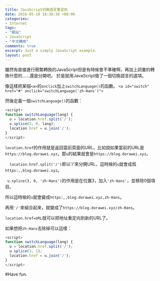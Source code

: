 ```yaml
---
title: JavaScript切換語言重定向
date: 2016-05-10 18:38:38 +08:00
categories:
- Internet
tags:
- "網站"
- JavaScript
- "中文轉換"
comments: true
excerpt: Just a simply JavaScript example.
layout: post
---
```


雖然有直接進行簡繁轉換的JavaScript但是有時候會不準確啊，再加上詞彙的轉換什麼的……還是分開吧。
於是就用JavaScript做了一個切換語言的選項。

像這樣把某個`<a>`的`onclick`加上`switchLanguage()`的函數。
`<a id="switch" href="#" onclick="switchLanguage('zh-Hans')">`

然後定義一個`switchLanguage()`的函數：
```JavaScript
<script>
function switchLanguage(lang) {
  u = location.href.split('/');
  u.splice(3, 0, lang);
  location.href = u.join('/');
}
</script>
```

`location.href`的作用就是返回當前頁面的URL，比如說如果當前的URL是`https://blog.dorawei.xyz`，那`u`的結果就會是`https://blog.dorawei.xyz`。

`  location.href.split('/')`即以'/'來分開URL，這時候的`u`就會成爲`https:,,blog.dorawei.xyz`。

` u.splice(3, 0, 'zh-Hans')`的作用是在位置3，加入`'zh-Hans'`，並移除0個項目。

所以這時候的`u`就會變成`https:,,blog.dorawei.xyz,zh-Hans`。

再用`'/'`來組合起來，就變成了`https://blog.dorawei.xyz/zh-Hans`。

`location.href=URL`就可以把地址重定向到新的URL了。

如果想把`zh-Hans`去除掉可以這樣：
```JavaScript
<script>
function switchLanguage(lang) {
  u = location.href.split('/');
  u.splice(3, 1);
  location.href = u.join('/');
}
</script>
```

#Have fun.

